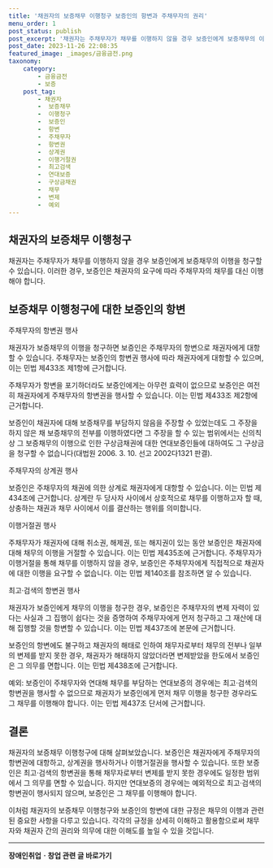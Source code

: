 ```yaml
---
title: '채권자의 보증채무 이행청구 보증인의 항변과 주채무자의 권리'
menu_order: 1
post_status: publish
post_excerpt: '채권자는 주채무자가 채무를 이행하지 않을 경우 보증인에게 보증채무의 이행을 청구할 수 있습니다. 이러한 경우, 보증인은 채권자의 요구에 따라 주채무자의 채무를 대신 이행해야 합니다.'
post_date: 2023-11-26 22:08:35
featured_image: _images/금융금전.png
taxonomy:
    category:
        - 금융금전
        - 보증
    post_tag:
        - 채권자
        -  보증채무
        -  이행청구
        -  보증인
        -  항변
        -  주채무자
        -  항변권
        -  상계권
        -  이행거절권
        -  최고검색
        -  연대보증
        -  구상금채권
        -  채무
        -  변제
        -  예외
---
```



## 채권자의 보증채무 이행청구

채권자는 주채무자가 채무를 이행하지 않을 경우 보증인에게 보증채무의 이행을 청구할 수 있습니다. 이러한 경우, 보증인은 채권자의 요구에 따라 주채무자의 채무를 대신 이행해야 합니다.

## 보증채무 이행청구에 대한 보증인의 항변

주채무자의 항변권 행사

채권자가 보증채무의 이행을 청구하면 보증인은 주채무자의 항변으로 채권자에게 대항할 수 있습니다. 주채무자는 보증인의 항변권 행사에 따라 채권자에게 대항할 수 있으며, 이는 민법 제433조 제1항에 근거합니다.

주채무자가 항변을 포기하더라도 보증인에게는 아무런 효력이 없으므로 보증인은 여전히 채권자에게 주채무자의 항변권을 행사할 수 있습니다. 이는 민법 제433조 제2항에 근거합니다.

보증인이 채권자에 대해 보증채무를 부담하지 않음을 주장할 수 있었는데도 그 주장을 하지 않은 채 보증채무의 전부를 이행하였다면 그 주장을 할 수 있는 범위에서는 신의칙상 그 보증채무의 이행으로 인한 구상금채권에 대한 연대보증인들에 대하여도 그 구상금을 청구할 수 없습니다(대법원 2006. 3. 10. 선고 2002다1321 판결).

주채무자의 상계권 행사

보증인은 주채무자의 채권에 의한 상계로 채권자에게 대항할 수 있습니다. 이는 민법 제434조에 근거합니다. 상계란 두 당사자 사이에서 상호적으로 채무를 이행하고자 할 때, 상충하는 채권과 채무 사이에서 이를 결산하는 행위를 의미합니다.

이행거절권 행사

주채무자가 채권자에 대해 취소권, 해제권, 또는 해지권이 있는 동안 보증인은 채권자에 대해 채무의 이행을 거절할 수 있습니다. 이는 민법 제435조에 근거합니다. 주채무자가 이행거절을 통해 채무를 이행하지 않을 경우, 보증인은 주채무자에게 직접적으로 채권자에 대한 이행을 요구할 수 없습니다. 이는 민법 제140조를 참조하면 알 수 있습니다.

최고·검색의 항변권 행사

채권자가 보증인에게 채무의 이행을 청구한 경우, 보증인은 주채무자의 변제 자력이 있다는 사실과 그 집행이 쉽다는 것을 증명하여 주채무자에게 먼저 청구하고 그 재산에 대해 집행할 것을 항변할 수 있습니다. 이는 민법 제437조에 본문에 근거합니다.

보증인의 항변에도 불구하고 채권자의 해태로 인하여 채무자로부터 채무의 전부나 일부의 변제를 받지 못한 경우, 채권자가 해태하지 않았더라면 변제받았을 한도에서 보증인은 그 의무를 면합니다. 이는 민법 제438조에 근거합니다.

예외: 보증인이 주채무자와 연대해 채무를 부담하는 연대보증의 경우에는 최고·검색의 항변권을 행사할 수 없으므로 채권자가 보증인에게 먼저 채무 이행을 청구한 경우라도 그 채무를 이행해야 합니다. 이는 민법 제437조 단서에 근거합니다.

## 결론

채권자의 보증채무 이행청구에 대해 살펴보았습니다. 보증인은 채권자에게 주채무자의 항변권에 대항하고, 상계권을 행사하거나 이행거절권을 행사할 수 있습니다. 또한 보증인은 최고·검색의 항변권을 통해 채무자로부터 변제를 받지 못한 경우에도 일정한 범위에서 그 의무를 면할 수 있습니다. 하지만 연대보증의 경우에는 예외적으로 최고·검색의 항변권이 행사되지 않으며, 보증인은 그 채무를 이행해야 합니다.

이처럼 채권자의 보증채무 이행청구와 보증인의 항변에 대한 규정은 채무의 이행과 관련된 중요한 사항을 다루고 있습니다. 각각의 규정을 상세히 이해하고 활용함으로써 채무자와 채권자 간의 권리와 의무에 대한 이해도를 높일 수 있을 것입니다.
<!-- wp:separator -->
<hr class="wp-block-separator has-alpha-channel-opacity"/>
<!-- /wp:separator -->

<!-- wp:group {"backgroundColor":"base","layout":{"type":"constrained"}} -->
<div class="wp-block-group has-base-background-color has-background"><!-- wp:paragraph {"align":"center","fontSize":"medium"} -->
<p class="has-text-align-center has-large-font-size"><strong>장애인취업ㆍ창업 관련 글 바로가기</strong></p>
<!-- /wp:paragraph -->


<!-- wp:latest-posts
{"categories":[{"id":12749,"count":19,"description":"","link":"https://uknowlaw.com/category/%ec%9e%a5%ec%95%a0%ec%9d%b8%ec%b7%a8%ec%97%85%e3%86%8d%ec%b0%bd%ec%97%85/","name":"장애인취업ㆍ창업","slug":"장애인취업ㆍ창업","taxonomy":"category","parent":0,"meta":[],"_links":{"self":[{"href":"https://uknowlaw.com/wp-json/wp/v2/categories/12749"}],"collection":[{"href":"https://uknowlaw.com/wp-json/wp/v2/categories"}],"about":[{"href":"https://uknowlaw.com/wp-json/wp/v2/taxonomies/category"}],"wp:post_type":[{"href":"https://uknowlaw.com/wp-json/wp/v2/posts?categories=12749"}],"curies":[{"name":"wp","href":"https://api.w.org/{rel}","templated":true}]}}],"postsToShow":100,"excerptLength":28,"postLayout":"grid","columns":2,"featuredImageAlign":"left","featuredImageSizeSlug":"large","fontSize":"small"} /--></div>
<!-- /wp:group -->